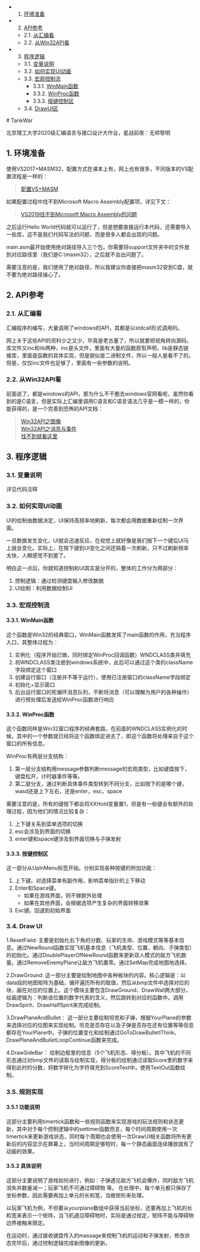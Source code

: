 <!-- vscode-markdown-toc -->
* 1. [环境准备](#)
* 2. [API参考](#API)
	* 2.1. [从汇编看](#-1)
	* 2.2. [从Win32API看](#Win32API)
* 3. [程序逻辑](#-1)
	* 3.1. [变量说明](#-1)
	* 3.2. [如何实现UI动画](#UI)
	* 3.3. [宏观控制流](#-1)
		* 3.3.1. [WinMain函数](#WinMain)
		* 3.3.2. [WinProc函数](#WinProc)
		* 3.3.3. [按键控制区](#-1)
	* 3.4. [DrawUI区](#DrawUI)

<!-- vscode-markdown-toc-config
	numbering=true
	autoSave=true
	/vscode-markdown-toc-config -->
<!-- /vscode-markdown-toc --># TankWar

北京理工大学2020级汇编语言与接口设计大作业，星战前夜：无烬黎明

##  1. <a name=''></a>环境准备

使用VS2017+MASM32，配置方式在课本上有，网上也有很多，不同版本的VS配置流程是一样的：

> [配置VS+MASM](https://blog.csdn.net/m0_46436640/article/details/106737907?ops_request_misc=%257B%2522request%255Fid%2522%253A%2522166988528916782428614119%2522%252C%2522scm%2522%253A%252220140713.130102334..%2522%257D&request_id=166988528916782428614119&biz_id=0&utm_medium=distribute.pc_search_result.none-task-blog-2~all~baidu_landing_v2~default-2-106737907-null-null.142^v67^control,201^v3^add_ask,213^v2^t3_control2&utm_term=vs%E6%B1%87%E7%BC%96%E9%85%8D%E7%BD%AE&spm=1018.2226.3001.4187)

如果配置过程中找不到Microsoft Macro Assembly配置项，详见下文：

> [VS2019找不到Microsoft Macro Assembly的问题](https://blog.csdn.net/m0_52813850/article/details/124851595?spm=1001.2101.3001.6650.5&utm_medium=distribute.pc_relevant.none-task-blog-2%7Edefault%7ECTRLIST%7ERate-5-124851595-blog-90646353.pc_relevant_aa&depth_1-utm_source=distribute.pc_relevant.none-task-blog-2%7Edefault%7ECTRLIST%7ERate-5-124851595-blog-90646353.pc_relevant_aa&utm_relevant_index=10)

之后运行Hello World代码就可以运行了，但是想要直接运行本代码，还需要导入一些库，这不是我们代码写法的问题，而是很多人都会出现的问题。

main.asm最开始使用绝对路径导入三个包，你需要将support文件夹中的文件放到对应路径里（我们是C:\masm32），之后就不会出问题了。

需要注意的是，我们使用了绝对路径，所以我建议你直接把masm32安到C盘，就不要为绝对路径操心了。

##  2. <a name='API'></a>API参考

###  2.1. <a name='-1'></a>从汇编看

汇编程序的编写，大量调用了windows的API，其都是以stdcall形式调用的。

网上关于这些API的资料少之又少，毕竟是老古董了，所以就要把视角转向源码。库文件又inc和lib两种，inc是头文件，里面有大量的函数原型声明，lib是静态链接库，里面是函数的具体实现，但是貌似是二进制文件，所以一般人是看不了的。但是，仅仅inc文件也足够了，里面有一些参数的说明。

###  2.2. <a name='Win32API'></a>从Win32API看

前面说了，都是windows的API，那为什么不干脆去windows官网看呢，虽然你看到的是C语言，但是实际上汇编里调用C语言和C语言语法几乎是一模一样的，你能获得的，是一个完善到恐怖的API文档：

> [Win32API之图像](https://learn.microsoft.com/zh-cn/windows/win32/gdi/windows-gdi)  
> [Win32API之消息与事件](https://learn.microsoft.com/zh-cn/windows/win32/api/_winmsg/)  
> [找不到就看这里](https://learn.microsoft.com/zh-cn/windows/win32/api/_menurc/)

##  3. <a name='-1'></a>程序逻辑

###  3.1. <a name='-1'></a>变量说明

详见代码注释

###  3.2. <a name='UI'></a>如何实现UI动画

UI的绘制由数据决定，UI保持高频率地刷新，每次都会用数据重新绘制一次界面。

一旦数据发生变化，UI就会迅速反应，在视觉上就好像是我们按下一个键后UI马上就会变化。实际上，在按下键到UI变化之间还隔着一次刷新，只不过刷新频率太快，人眼感觉不到罢了。

明白这一点后，你就知道控制和UI其实是分开的，整体的工作分为两部分：

1. 控制逻辑：通过检测键盘输入修改数据
2. UI绘制：利用数据绘制UI

###  3.3. <a name='-1'></a>宏观控制流

####  3.3.1. <a name='WinMain'></a>WinMain函数

这个函数是Win32的经典窗口，WinMain函数发挥了main函数的作用，充当程序入口，其整体过程为：

1. 实例化（程序开始已做，同时绑定WinProc回调函数）WNDCLASS类并填充
2. 将WNDCLASS类注册到windows系统中，此后可以通过这个类的className字段绑定这个窗口
3. 创建运行窗口（注册并不等于运行），使用已注册窗口的className字段绑定
4. 初始化+显示窗口
5. 后台运行窗口的死循环消息队列，不断将消息（可以理解为用户的各种操作）进行预处理后发送给WinProc函数进行响应

####  3.3.2. <a name='WinProc'></a>WinProc函数

这个函数同样是Win32窗口程序的经典套路，在前面的WNDCLASS实例化的时候，其中的一个参数就已经将这个函数绑定进去了，即这个函数将处理来自于这个窗口的所有信息。

WinProc有两层分支结构：

1. 第一层分支结构用message参数判断message的宏观类型，比如键盘按下，键盘松开，计时器事件等等。
2. 第二层分支，通过判断具体事件类型转到不同分支，比如按下的是哪个键，wasd还是上下左右，还是enter，esc，space

需要注意的是，所有的键按下都会将XXHold变量置1，但是有一些键会有额外的处理过程，因为他们的情况比较复杂：

1. 上下键关系到菜单选项的切换
2. esc会涉及到界面的切换
3. enter键和space键涉及到界面切换与子弹发射

####  3.3.3. <a name='-1'></a>按键控制区

这一部分从UpInMenu标签开始。分别实现各种按键的附加功能：

1. 上下键。对选择菜单有副作用，影响菜单指针的上下移动
2. Enter和Space键。
    - 如果在游戏界面，则不做额外处理
    - 如果在其他界面，会根据选项产生复杂的界面转移效果
3. Esc键。回退到初始界面

###  3.4. <a name='DrawUI'></a>Draw UI

1.ResetField:
主要是初始化右下角的分数、玩家的生命、游戏模式等等基本信息。通过NewRound函数实现飞机基本信息（飞机类型、位置、朝向、子弹类型）的初始化。通过DoublePlayerOfNewRound函数来更新双人模式的敌方飞机数量。通过RemoveEnemyPlane让敌方飞机置零。通过SetMap完成地图地选择。

2.DrawGround:
这一部分主要是绘制地图中各种板块的内容。核心逻辑是：以data段的地图矩阵为基础，循环遍历所有的取值，然后从bmp文件中选择对应的块，画在对应的位置上。这个模块主要包含DrawGround、DrawWall两大部分，绘画逻辑为：判断该位置的数字代表的含义，然后跳转到对应的函数中，调用DrawSpirit、DrawHalfSpirit来完成绘制。

3.DrawPlaneAndBullet：
这一部分主要绘制坦克和子弹，根据YourPlane的参数来选择对应的位图来实现绘制。坦克是否存在以及子弹是否存在还有位置等等信息都存在YourPlane中。子弹的位置变化和绘制通过GoToDrawBulletIThink、DrawPlaneAndBulletLoopContinue函数来完成。

4.DrawSideBar：
绘制边框里的信息（5个飞机形态、得分板）。其中飞机的不同形态通过对bmp文件的读取与绘制实现，得分板的绘制通过读取Score里的数字来得到此时的分数，将数字转化为字符填充到ScoreText中，使用TextOut函数绘制。

###  3.5. <a name='rule'></a>规则实现

####   3.5.1 功能说明

这部分主要利用timertick函数和一些规则函数来实现游戏的玩法规则和状态更新，其中对于每个控制逻辑中的settimer函数而言，每个时间周期使用一次timertick来更新游戏状态，同时每个周期也会使用一次DrawUI相关函数将所有更新后的内容显示在屏幕上，当时间周期足够短时，每一个静态画面连续播放就有了动画的效果。

####   3.5.2 具体说明

这部分主要说明了游戏如何进行，例如：子弹遇见敌方飞机会爆炸，同时敌方飞机消失并数量减一；玩家飞机不可通过障碍物 等。
在处理中，每个单元都只保存了坐标参数，因此需要再加上单元的长和宽，当做矩形来处理。

以玩家飞机为例，不但要从yourplane数组中获得当前坐标，还要再加上飞机的长和宽来表示一个矩阵，当飞机遇见障碍物时，实际是通过规定，矩阵不能与障碍物边界接触来限定。

在运动时，通过接收键盘传入的massage来控制飞机的运动和子弹发射，修改状态完毕后，通过控制逻辑完成新图像的更新。



